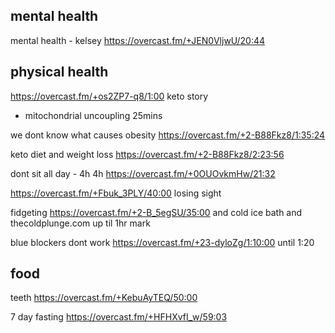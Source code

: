 ## mental health

mental health - kelsey https://overcast.fm/+JEN0VljwU/20:44


## physical health

https://overcast.fm/+os2ZP7-q8/1:00 keto story 
- mitochondrial uncoupling 25mins

we dont know what causes obesity https://overcast.fm/+2-B88Fkz8/1:35:24

keto diet and weight loss https://overcast.fm/+2-B88Fkz8/2:23:56

dont sit all day - 4h 4h https://overcast.fm/+0OUOvkmHw/21:32


https://overcast.fm/+Fbuk_3PLY/40:00 losing sight

fidgeting https://overcast.fm/+2-B_5egSU/35:00
and cold ice bath and thecoldplunge.com  up til 1hr mark


blue blockers dont work https://overcast.fm/+23-dyloZg/1:10:00 until 1:20

## food


teeth https://overcast.fm/+KebuAyTEQ/50:00 

7 day fasting https://overcast.fm/+HFHXvfI_w/59:03